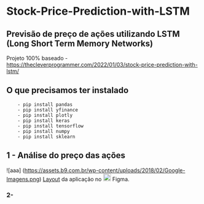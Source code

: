 # Stock-Price-Prediction-with-LSTM


## Previsão de preço de ações utilizando LSTM (Long Short Term Memory Networks)
   Projeto 100% baseado - https://thecleverprogrammer.com/2022/01/03/stock-price-prediction-with-lstm/

## O que precisamos ter instalado 
        - pip install pandas
        - pip install yfinance
        - pip install plotly
        - pip install keras
        - pip install tensorflow
        - pip install numpy
        - pip install sklearn

## 1 - Análise do preço das ações
![aaa] (https://assets.b9.com.br/wp-content/uploads/2018/02/Google-Imagens.png)
[Layout](https://www.figma.com/file/2C2yvw7jsCOGmaNUDftX9n/Be-The-Hero---OmniStack-11?node-id=0%3A1) da aplicação no <img src="https://assets.b9.com.br/wp-content/uploads/2018/02/Google-Imagens.png" alt="figma" height="20"> Figma.
 
<h3> 2- <h3>
